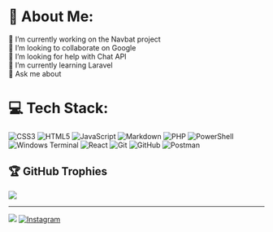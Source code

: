 # 💫 About Me:
🔭 I’m currently working on the Navbat project<br>👯 I’m looking to collaborate on Google<br>🤝 I’m looking for help with Chat API<br>🌱 I’m currently learning Laravel<br>💬 Ask me about

# 💻 Tech Stack:

![CSS3](https://img.shields.io/badge/css3-%231572B6.svg?style=for-the-badge&logo=css3&logoColor=white) ![HTML5](https://img.shields.io/badge/html5-%23E34F26.svg?style=for-the-badge&logo=html5&logoColor=white) ![JavaScript](https://img.shields.io/badge/javascript-%23323330.svg?style=for-the-badge&logo=javascript&logoColor=%23F7DF1E) ![Markdown](https://img.shields.io/badge/markdown-%23000000.svg?style=for-the-badge&logo=markdown&logoColor=white) ![PHP](https://img.shields.io/badge/php-%23777BB4.svg?style=for-the-badge&logo=php&logoColor=white) ![PowerShell](https://img.shields.io/badge/PowerShell-%235391FE.svg?style=for-the-badge&logo=powershell&logoColor=white) ![Windows Terminal](https://img.shields.io/badge/Windows%20Terminal-%234D4D4D.svg?style=for-the-badge&logo=windows-terminal&logoColor=white) ![React](https://img.shields.io/badge/react-%2320232a.svg?style=for-the-badge&logo=react&logoColor=%2361DAFB) ![Git](https://img.shields.io/badge/git-%23F05033.svg?style=for-the-badge&logo=git&logoColor=white) ![GitHub](https://img.shields.io/badge/github-%23121011.svg?style=for-the-badge&logo=github&logoColor=white) ![Postman](https://img.shields.io/badge/Postman-FF6C37?style=for-the-badge&logo=postman&logoColor=white)

## 🏆 GitHub Trophies
![](https://github-profile-trophy.vercel.app/?username=iammaga&theme=radical&no-frame=false&no-bg=false&margin-w=4)

---
[![](https://visitcount.itsvg.in/api?id=iammaga&icon=5&color=0)](https://visitcount.itsvg.in) [![Instagram](https://img.shields.io/badge/Instagram-%23E4405F.svg?logo=Instagram&logoColor=white)](https://instagram.com/https://www.instagram.com/magajr_/) 

<!-- ## 🌐 Socials: -->
<!-- [![Instagram](https://img.shields.io/badge/Instagram-%23E4405F.svg?logo=Instagram&logoColor=white)](https://instagram.com/https://www.instagram.com/magajr_/)  -->

<!-- Proudly created with GPRM ( https://gprm.itsvg.in ) -->
